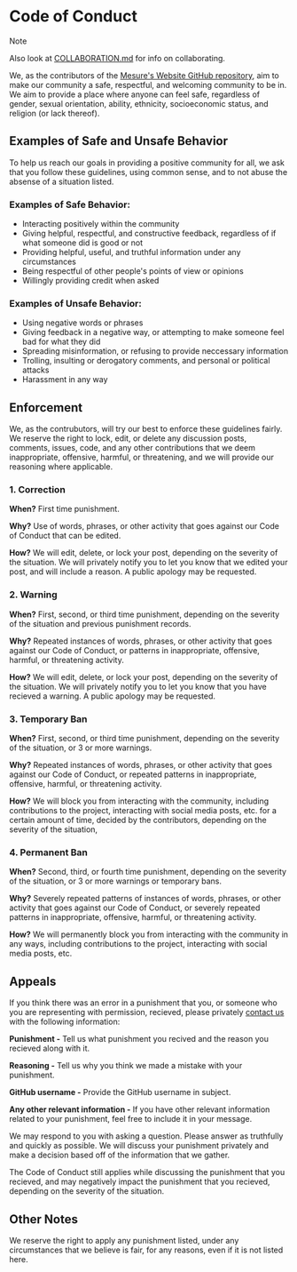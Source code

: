 # Code of Conduct

> [!NOTE]
> Also look at [COLLABORATION.md](https://github.com/Mesure73L/mesure.x10.mx/blob/main/.github/COLLABORATION.md) for info on collaborating.

We, as the contributors of the [Mesure's Website GitHub repository](https://github.com/Mesure73L/Mesures-Website), aim to make our community a safe, respectful, and welcoming community to be in. We aim to provide a place where anyone can feel safe, regardless of gender, sexual orientation, ability, ethnicity, socioeconomic status, and religion (or lack thereof).

## Examples of Safe and Unsafe Behavior

To help us reach our goals in providing a positive community for all, we ask that you follow these guidelines, using common sense, and to not abuse the absense of a situation listed.

### Examples of Safe Behavior:
- Interacting positively within the community
- Giving helpful, respectful, and constructive feedback, regardless of if what someone did is good or not
- Providing helpful, useful, and truthful information under any circumstances
- Being respectful of other people's points of view or opinions
- Willingly providing credit when asked

### Examples of Unsafe Behavior:
- Using negative words or phrases
- Giving feedback in a negative way, or attempting to make someone feel bad for what they did
- Spreading misinformation, or refusing to provide neccessary information
- Trolling, insulting or derogatory comments, and personal or political attacks
- Harassment in any way

## Enforcement

We, as the contrubutors, will try our best to enforce these guidelines fairly. We reserve the right to lock, edit, or delete any discussion posts, comments, issues, code, and any other contributions that we deem inappropriate, offensive, harmful, or threatening, and we will provide our reasoning where applicable.

### 1. Correction

**When?** First time punishment.

**Why?** Use of words, phrases, or other activity that goes against our Code of Conduct that can be edited.

**How?** We will edit, delete, or lock your post, depending on the severity of the situation. We will privately notify you to let you know that we edited your post, and will include a reason. A public apology may be requested.

### 2. Warning

**When?** First, second, or third time punishment, depending on the severity of the situation and previous punishment records.

**Why?** Repeated instances of words, phrases, or other activity that goes against our Code of Conduct, or patterns in inappropriate, offensive, harmful, or threatening activity.

**How?** We will edit, delete, or lock your post, depending on the severity of the situation. We will privately notify you to let you know that you have recieved a warning. A public apology may be requested.

### 3. Temporary Ban

**When?** First, second, or third time punishment, depending on the severity of the situation, or 3 or more warnings.

**Why?** Repeated instances of words, phrases, or other activity that goes against our Code of Conduct, or repeated patterns in inappropriate, offensive, harmful, or threatening activity.

**How?** We will block you from interacting with the community, including contributions to the project, interacting with social media posts, etc. for a certain amount of time, decided by the contributors, depending on the severity of the situation, 

### 4. Permanent Ban

**When?** Second, third, or fourth time punishment, depending on the severity of the situation, or 3 or more warnings or temporary bans.

**Why?** Severely repeated patterns of instances of words, phrases, or other activity that goes against our Code of Conduct, or severely repeated patterns in inappropriate, offensive, harmful, or threatening activity.

**How?** We will permanently block you from interacting with the community in any ways, including contributions to the project, interacting with social media posts, etc.

## Appeals

If you think there was an error in a punishment that you, or someone who you are representing with permission, recieved, please privately [contact us](https://mesure.x10.mx/contact) with the following information:

**Punishment -** Tell us what punishment you recived and the reason you recieved along with it.

**Reasoning -** Tell us why you think we made a mistake with your punishment.

**GitHub username -** Provide the GitHub username in subject.

**Any other relevant information -** If you have other relevant information related to your punishment, feel free to include it in your message.

We may respond to you with asking a question. Please answer as truthfully and quickly as possible. We will discuss your punishment privately and make a decision based off of the information that we gather.

The Code of Conduct still applies while discussing the punishment that you recieved, and may negatively impact the punishment that you recieved, depending on the severity of the situation.

## Other Notes

We reserve the right to apply any punishment listed, under any circumstances that we believe is fair, for any reasons, even if it is not listed here.
